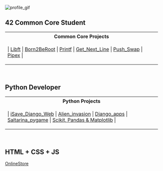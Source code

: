 ![profile_gif](https://mir-s3-cdn-cf.behance.net/project_modules/1400/b32a8c179531059.64fb11033cc3c.gif)

## 42 Common Core Student

<table>
<tr>
<th>Common Core Projects</th>
</tr>
<tr>

<td>

| [Libft](https://github.com/markelberg/libft) | [Born2BeRoot](https://github.com/markelberg/Born2beroot42)  | [Printf](https://github.com/markelberg/ft_printf)   | [Get_Next_Line](https://github.com/markelberg/get_next_line) | [Push_Swap](https://github.com/markelberg/push_swap) |  [Pipex](https://github.com/markelberg/pipex)   |

</td>

</tr> </table>
<br>

## Python Developer

<table>
<tr>
<th>Python Projects</th>
</tr>
<tr>

<td>

| [iSave_Django_Web](https://github.com/markelberg/iSave-gestor-de-gastos-) | [Alien_invasion](https://github.com/markelberg/Alien_invasion_game)  | [Django_apps](https://github.com/markelberg/Django_apps)   | [Saltarina_pygame](https://github.com/markelberg/Saltarina_game) | [Scikit, Pandas & Matplotlib](https://github.com/markelberg/scikit-matplotlib-pandas) |

</td>

</tr> </table>
<br>

## HTML + CSS + JS

[OnlineStore](https://github.com/markelberg/My-WebStore)
